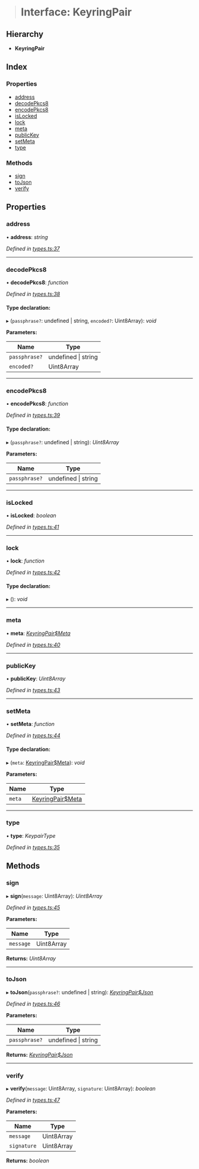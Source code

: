 > # Interface: KeyringPair

## Hierarchy

* **KeyringPair**

## Index

### Properties

* [address](_types_.keyringpair.md#address)
* [decodePkcs8](_types_.keyringpair.md#decodepkcs8)
* [encodePkcs8](_types_.keyringpair.md#encodepkcs8)
* [isLocked](_types_.keyringpair.md#islocked)
* [lock](_types_.keyringpair.md#lock)
* [meta](_types_.keyringpair.md#meta)
* [publicKey](_types_.keyringpair.md#publickey)
* [setMeta](_types_.keyringpair.md#setmeta)
* [type](_types_.keyringpair.md#type)

### Methods

* [sign](_types_.keyringpair.md#sign)
* [toJson](_types_.keyringpair.md#tojson)
* [verify](_types_.keyringpair.md#verify)

## Properties

###  address

• **address**: *string*

*Defined in [types.ts:37](https://github.com/polkadot-js/common/blob/a8b28a2/packages/keyring/src/types.ts#L37)*

___

###  decodePkcs8

• **decodePkcs8**: *function*

*Defined in [types.ts:38](https://github.com/polkadot-js/common/blob/a8b28a2/packages/keyring/src/types.ts#L38)*

#### Type declaration:

▸ (`passphrase?`: undefined | string, `encoded?`: Uint8Array): *void*

**Parameters:**

Name | Type |
------ | ------ |
`passphrase?` | undefined \| string |
`encoded?` | Uint8Array |

___

###  encodePkcs8

• **encodePkcs8**: *function*

*Defined in [types.ts:39](https://github.com/polkadot-js/common/blob/a8b28a2/packages/keyring/src/types.ts#L39)*

#### Type declaration:

▸ (`passphrase?`: undefined | string): *Uint8Array*

**Parameters:**

Name | Type |
------ | ------ |
`passphrase?` | undefined \| string |

___

###  isLocked

• **isLocked**: *boolean*

*Defined in [types.ts:41](https://github.com/polkadot-js/common/blob/a8b28a2/packages/keyring/src/types.ts#L41)*

___

###  lock

• **lock**: *function*

*Defined in [types.ts:42](https://github.com/polkadot-js/common/blob/a8b28a2/packages/keyring/src/types.ts#L42)*

#### Type declaration:

▸ (): *void*

___

###  meta

• **meta**: *[KeyringPair$Meta](_types_.keyringpair_meta.md)*

*Defined in [types.ts:40](https://github.com/polkadot-js/common/blob/a8b28a2/packages/keyring/src/types.ts#L40)*

___

###  publicKey

• **publicKey**: *Uint8Array*

*Defined in [types.ts:43](https://github.com/polkadot-js/common/blob/a8b28a2/packages/keyring/src/types.ts#L43)*

___

###  setMeta

• **setMeta**: *function*

*Defined in [types.ts:44](https://github.com/polkadot-js/common/blob/a8b28a2/packages/keyring/src/types.ts#L44)*

#### Type declaration:

▸ (`meta`: [KeyringPair$Meta](_types_.keyringpair_meta.md)): *void*

**Parameters:**

Name | Type |
------ | ------ |
`meta` | [KeyringPair$Meta](_types_.keyringpair_meta.md) |

___

###  type

• **type**: *KeypairType*

*Defined in [types.ts:35](https://github.com/polkadot-js/common/blob/a8b28a2/packages/keyring/src/types.ts#L35)*

## Methods

###  sign

▸ **sign**(`message`: Uint8Array): *Uint8Array*

*Defined in [types.ts:45](https://github.com/polkadot-js/common/blob/a8b28a2/packages/keyring/src/types.ts#L45)*

**Parameters:**

Name | Type |
------ | ------ |
`message` | Uint8Array |

**Returns:** *Uint8Array*

___

###  toJson

▸ **toJson**(`passphrase?`: undefined | string): *[KeyringPair$Json](_types_.keyringpair_json.md)*

*Defined in [types.ts:46](https://github.com/polkadot-js/common/blob/a8b28a2/packages/keyring/src/types.ts#L46)*

**Parameters:**

Name | Type |
------ | ------ |
`passphrase?` | undefined \| string |

**Returns:** *[KeyringPair$Json](_types_.keyringpair_json.md)*

___

###  verify

▸ **verify**(`message`: Uint8Array, `signature`: Uint8Array): *boolean*

*Defined in [types.ts:47](https://github.com/polkadot-js/common/blob/a8b28a2/packages/keyring/src/types.ts#L47)*

**Parameters:**

Name | Type |
------ | ------ |
`message` | Uint8Array |
`signature` | Uint8Array |

**Returns:** *boolean*